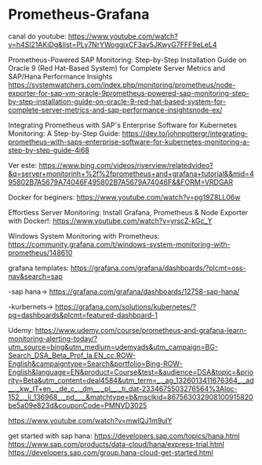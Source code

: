 # Prometheus-Grafana

canal do youtube: https://www.youtube.com/watch?v=h4Sl21AKiDg&list=PLy7NrYWoggjxCF3av5JKwyG7FFF9eLeL4

Prometheus-Powered SAP Monitoring: Step-by-Step Installation Guide on Oracle 9 (Red Hat-Based System) for Complete Server Metrics and SAP/Hana Performance Insights
https://systemwatchers.com/index.php/monitoring/prometheus/node-exporter-for-sap-vm-oracle-9prometheus-powered-sap-monitoring-step-by-step-installation-guide-on-oracle-9-red-hat-based-system-for-complete-server-metrics-and-sap-performance-insightsnode-ex/

Integrating Prometheus with SAP's Enterprise Software for Kubernetes Monitoring: A Step-by-Step Guide: 
https://dev.to/johnpottergr/integrating-prometheus-with-saps-enterprise-software-for-kubernetes-monitoring-a-step-by-step-guide-4i68

Ver este: 
https://www.bing.com/videos/riverview/relatedvideo?&q=server+monitorinh+%2f%2fprometheus+and+grafana+tutorial&&mid=495802B7A5679A74046F495802B7A5679A74046F&&FORM=VRDGAR

Docker for beginers: 
https://www.youtube.com/watch?v=pg19Z8LL06w

Effortless Server Monitoring: Install Grafana, Prometheus & Node Exporter with Docker!: 
https://www.youtube.com/watch?v=yrscZ-kGc_Y

Windows System Monitoring with Prometheus:
https://community.grafana.com/t/windows-system-monitoring-with-prometheus/148610

grafana templates: https://grafana.com/grafana/dashboards/?plcmt=oss-nav&search=sap

-sap hana-> https://grafana.com/grafana/dashboards/12758-sap-hana/

-kurbernets-> https://grafana.com/solutions/kubernetes/?pg=dashboards&plcmt=featured-dashboard-1

Udemy:
https://www.udemy.com/course/prometheus-and-grafana-learn-monitoring-alerting-today/?utm_source=bing&utm_medium=udemyads&utm_campaign=BG-Search_DSA_Beta_Prof_la.EN_cc.ROW-English&campaigntype=Search&portfolio=Bing-ROW-English&language=EN&product=Course&test=&audience=DSA&topic=&priority=Beta&utm_content=deal4584&utm_term=_._ag_1326013411676364_._ad__._kw_IT+en_._de_c_._dm__._pl__._ti_dat-2334675503276564%3Aloc-152_._li_136968_._pd__._&matchtype=b&msclkid=867563032908100915820be5a09e823d&couponCode=PMNVD3025



https://www.youtube.com/watch?v=mwIQJ1m9ulY


get started with sap hana:
https://developers.sap.com/topics/hana.html
https://www.sap.com/products/data-cloud/hana/express-trial.html
https://developers.sap.com/group.hana-cloud-get-started.html

